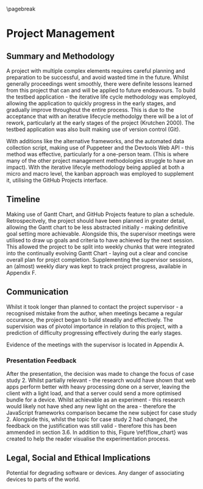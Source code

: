 \pagebreak

# Project Management

## Summary and Methodology

A project with multiple complex elements requires careful planning and preparation to be
successful, and avoid wasted time in the future. Whilst generally proceedings went smoothly,
there were definite lessons learned from this project that can and will be applied to future
endeavours. To build the testbed application - the iterative life cycle methodology was employed,
allowing the application to quickly progress in the early stages, and gradually improve throughout
the entire process. This is due to the acceptance that with an iterative lifecycle methodolgy there
will be a lot of rework, particularly at the early stages of the project (Krutchen 2000).
The testbed application was also built making use of version control (Git).

With additions like the alternative frameworks, and the automated data
collection script, making use of Puppeteer and the Devtools Web API - this method was effective,
particularly for a one-person team. (This is where many of the other project management methodologies
struggle to have an impact). With the iterative lifecyle methodology being applied at both a micro and macro level,
the kanban approach was employed to supplement it, utilising the GitHub Projects interface.


## Timeline

Making use of Gantt Chart, and GitHub Projects feature to plan a schedule. Retrospecitvely,
the project should have been planned in greater detail, allowing the Gantt chart to be less
abstracted initially - making definitive goal setting more achievable. Alongside this, the supervisor
meetings were utilised to draw up goals and criteria to have achieved by the next session.
This allowed the project to be split into weekly chunks that were integrated into the continually
evolving Gantt Chart - laying out a clear and concise overall plan for projct completion. Supplementing
the supervisor sessions, an (almost) weekly diary was kept to track project progress, available in
Appendix F.

## Communication

Whilst it took longer than planned to contact the project supervisor - a recognised mistake from
the author, when meetings became a regular occurance, the project began to build steadily
and effectively. The supervision was of pivotol importance in relation to this project, with
a prediction of difficulty progressing effectively during the early stages.

Evidence of the meetings with the supervisor is located in Appendix A.

### Presentation Feedback

After the presentation, the decision was made to change the focus of case study 2. Whilst
partially relevant - the research would have shown that web apps perform better with heavy
processing done on a server, leaving the client with a light load, and that a server could
send a more optimised bundle for a device. Whilst achievable as an experiment - this research
would likely not have shed any new light on the area - therefore the JavaScript frameworks
comparison became the new subject for case study 2. Alongside this, whilst the topic for case
study 2 had changed, the feedback on the justification was still valid - therefore this has
been ammended in section 3.6. In addition to this, Figure \ref{flow_chart}
was created to help the reader visualise the experimentation process.

## Legal, Social and Ethical Implications

Potential for degrading software or devices.
Any danger of associating devices to parts of the world.
